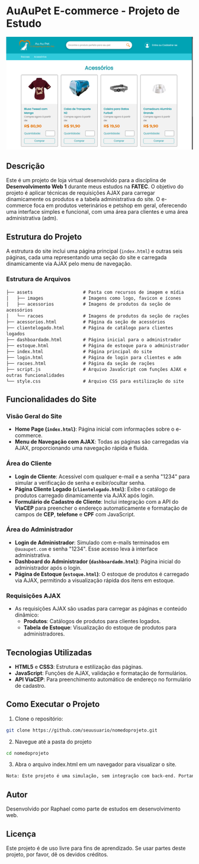 # AuAuPet E-commerce - Projeto de Estudo

![Capa do Projeto](assets/images/lojaauaupet.png)

## Descrição

Este é um projeto de loja virtual desenvolvido para a disciplina de **Desenvolvimento Web 1** durante meus estudos na **FATEC**. O objetivo do projeto é aplicar técnicas de requisições AJAX para carregar dinamicamente os produtos e a tabela administrativa do site. O e-commerce foca em produtos veterinários e petshop em geral, oferecendo uma interface simples e funcional, com uma área para clientes e uma área administrativa (adm).

## Estrutura do Projeto

A estrutura do site inclui uma página principal (`index.html`) e outras seis páginas, cada uma representando uma seção do site e carregada dinamicamente via AJAX pelo menu de navegação.

### Estrutura de Arquivos

```plaintext
├── assets                   # Pasta com recursos de imagem e mídia
│   ├── images               # Imagens como logo, favicon e ícones
│   ├── acessorios           # Imagens de produtos da seção de acessórios
│   └── racoes               # Imagens de produtos da seção de rações
├── acessorios.html          # Página da seção de acessórios
├── clientelogado.html       # Página de catálogo para clientes logados
├── dashboardadm.html        # Página inicial para o administrador
├── estoque.html             # Página de estoque para o administrador
├── index.html               # Página principal do site
├── login.html               # Página de login para clientes e adm
├── racoes.html              # Página da seção de rações
├── script.js                # Arquivo JavaScript com funções AJAX e outras funcionalidades
└── style.css                # Arquivo CSS para estilização do site
```

## Funcionalidades do Site

### Visão Geral do Site

- **Home Page (`index.html`)**: Página inicial com informações sobre o e-commerce.
- **Menu de Navegação com AJAX**: Todas as páginas são carregadas via AJAX, proporcionando uma navegação rápida e fluida.

### Área do Cliente

- **Login de Cliente**: Acessível com qualquer e-mail e a senha "1234" para simular a verificação de senha e exibir/ocultar senha.
- **Página Cliente Logado (`clientelogado.html`)**: Exibe o catálogo de produtos carregado dinamicamente via AJAX após login.
- **Formulário de Cadastro de Cliente**: Inclui integração com a API do **ViaCEP** para preencher o endereço automaticamente e formatação de campos de **CEP**, **telefone** e **CPF** com JavaScript.

### Área do Administrador

- **Login de Administrador**: Simulado com e-mails terminados em `@auaupet.com` e senha "1234". Esse acesso leva à interface administrativa.
- **Dashboard do Administrador (`dashboardadm.html`)**: Página inicial do administrador após o login.
- **Página de Estoque (`estoque.html`)**: O estoque de produtos é carregado via AJAX, permitindo a visualização rápida dos itens em estoque.

### Requisições AJAX

- As requisições AJAX são usadas para carregar as páginas e conteúdo dinâmico:
  - **Produtos**: Catálogos de produtos para clientes logados.
  - **Tabela de Estoque**: Visualização do estoque de produtos para administradores.

## Tecnologias Utilizadas

- **HTML5** e **CSS3**: Estrutura e estilização das páginas.
- **JavaScript**: Funções de AJAX, validação e formatação de formulários.
- **API ViaCEP**: Para preenchimento automático de endereço no formulário de cadastro.

## Como Executar o Projeto

1. Clone o repositório:
  ```bash
  git clone https://github.com/seuusuario/nomedoprojeto.git
  ```

2. Navegue até a pasta do projeto
  ```bash
  cd nomedoprojeto
  ```

3. Abra o arquivo index.html em um navegador para visualizar o site.
  ```bash
  Nota: Este projeto é uma simulação, sem integração com back-end. Portanto, a funcionalidade de login e manipulação de estoque é apenas ilustrativa.
  ```

## Autor

Desenvolvido por Raphael como parte de estudos em desenvolvimento web.

## Licença

Este projeto é de uso livre para fins de aprendizado. Se usar partes deste projeto, por favor, dê os devidos créditos.